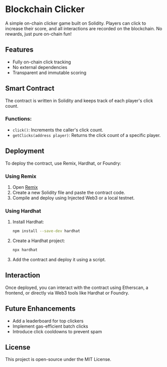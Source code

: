 # Blockchain Clicker

A simple on-chain clicker game built on Solidity. Players can click to increase their score, and all interactions are recorded on the blockchain. No rewards, just pure on-chain fun!

## Features
- Fully on-chain click tracking
- No external dependencies
- Transparent and immutable scoring

## Smart Contract
The contract is written in Solidity and keeps track of each player's click count.

### Functions:
- `click()`: Increments the caller's click count.  
- `getClicks(address player)`: Returns the click count of a specific player. 

## Deployment
To deploy the contract, use Remix, Hardhat, or Foundry: 

### Using Remix
1. Open [Remix](https://remix.ethereum.org/)
2. Create a new Solidity file and paste the contract code.
3. Compile and deploy using Injected Web3 or a local testnet.

### Using Hardhat
1. Install Hardhat:
   ```bash
   npm install --save-dev hardhat
   ```
2. Create a Hardhat project:
   ```bash
   npx hardhat
   ```
3. Add the contract and deploy it using a script.

## Interaction
Once deployed, you can interact with the contract using Etherscan, a frontend, or directly via Web3 tools like Hardhat or Foundry.

## Future Enhancements
- Add a leaderboard for top clickers
- Implement gas-efficient batch clicks
- Introduce click cooldowns to prevent spam

## License
This project is open-source under the MIT License.

